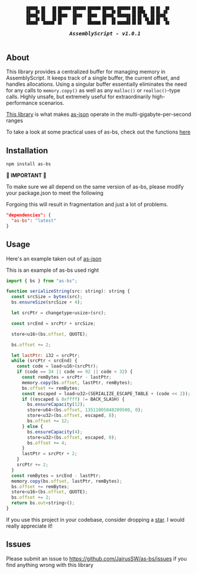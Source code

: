 <h5 align="center">
  <pre>
<span style="font-size: 0.6em;">██████  ██    ██ ███████ ███████ ███████ ██████  ███████ ██ ███    ██ ██   ██ 
██   ██ ██    ██ ██      ██      ██      ██   ██ ██      ██ ████   ██ ██  ██  
██████  ██    ██ █████   █████   █████   ██████  ███████ ██ ██ ██  ██ █████   
██   ██ ██    ██ ██      ██      ██      ██   ██      ██ ██ ██  ██ ██ ██  ██  
██████   ██████  ██      ██      ███████ ██   ██ ███████ ██ ██   ████ ██   ██ 
</span>
    AssemblyScript - v1.0.1
  </pre>
</h5>

## About

This library provides a centralized buffer for managing memory in AssemblyScript. It keeps track of a single buffer, the current offset, and handles allocations. Using a singular buffer essentially eliminates the need for any calls to `memory.copy()` as well as any `malloc()` or `realloc()`-type calls. Highly unsafe, but extremely useful for extraordinarily high-performance scenarios.

[This library](https://github.com/JairusSW/as-bs) is what makes [as-json](https://github.com/JairusSW/as-json) operate in the multi-gigabyte-per-second ranges

To take a look at some practical uses of as-bs, check out the functions [here](https://github.com/JairusSW/as-json/tree/master/assembly/serialize/simple)

## Installation

```bash
npm install as-bs
```

**🚨 IMPORTANT 🚨**

To make sure we all depend on the same version of as-bs, please modify your package.json to meet the following

Forgoing this will result in fragmentation and just a lot of problems.

```json
"dependencies": {
  "as-bs": "latest"
}
```

## Usage

Here's an example taken out of [as-json](https://github.com/JairusSW/as-json/tree/master/assembly/serialize/simple/string.ts)

This is an example of as-bs used right

```js
import { bs } from "as-bs";

function serializeString(src: string): string {
  const srcSize = bytes(src);
  bs.ensureSize(srcSize + 4);

  let srcPtr = changetype<usize>(src);

  const srcEnd = srcPtr + srcSize;

  store<u16>(bs.offset, QUOTE);

  bs.offset += 2;

  let lastPtr: i32 = srcPtr;
  while (srcPtr < srcEnd) {
    const code = load<u16>(srcPtr);
    if (code == 34 || code == 92 || code < 32) {
      const remBytes = srcPtr - lastPtr;
      memory.copy(bs.offset, lastPtr, remBytes);
      bs.offset += remBytes;
      const escaped = load<u32>(SERIALIZE_ESCAPE_TABLE + (code << 2));
      if ((escaped & 0xffff) != BACK_SLASH) {
        bs.ensureCapacity(12);
        store<u64>(bs.offset, 13511005048209500, 0);
        store<u32>(bs.offset, escaped, 8);
        bs.offset += 12;
      } else {
        bs.ensureCapacity(4);
        store<u32>(bs.offset, escaped, 0);
        bs.offset += 4;
      }
      lastPtr = srcPtr + 2;
    }
    srcPtr += 2;
  }
  const remBytes = srcEnd - lastPtr;
  memory.copy(bs.offset, lastPtr, remBytes);
  bs.offset += remBytes;
  store<u16>(bs.offset, QUOTE);
  bs.offset += 2;
  return bs.out<string>();
}
```

If you use this project in your codebase, consider dropping a [star](https://github.com/JairusSW/as-bs). I would really appreciate it!

## Issues

Please submit an issue to https://github.com/JairusSW/as-bs/issues if you find anything wrong with this library
